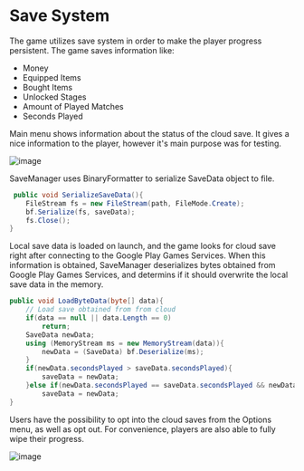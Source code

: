 # Save System
The game utilizes save system in order to make the player progress persistent. The game saves information like:
- Money
- Equipped Items
- Bought Items
- Unlocked Stages
- Amount of Played Matches
- Seconds Played

Main menu shows information about the status of the cloud save. It gives a nice information to the player, however it's main purpose was for testing.

![image](https://user-images.githubusercontent.com/42221923/144412557-9ad34efb-eeb3-4ec7-a374-004da16c9326.png)

SaveManager uses BinaryFormatter to serialize SaveData object to file.
```c#
 public void SerializeSaveData(){
    FileStream fs = new FileStream(path, FileMode.Create);
    bf.Serialize(fs, saveData);
    fs.Close();
}
```

Local save data is loaded on launch, and the game looks for cloud save right after connecting to the Google Play Games Services. When this information is obtained, SaveManager deserializes bytes obtained from Google Play Games Services, and determins if it should overwrite the local save data in the memory.

```c#
public void LoadByteData(byte[] data){
    // Load save obtained from from cloud
    if(data == null || data.Length == 0)
        return;
    SaveData newData;
    using (MemoryStream ms = new MemoryStream(data)){
        newData = (SaveData) bf.Deserialize(ms);
    }
    if(newData.secondsPlayed > saveData.secondsPlayed){
        saveData = newData;
    }else if(newData.secondsPlayed == saveData.secondsPlayed && newData.money > saveData.money)
        saveData = newData;
}
```

Users have the possibility to opt into the cloud saves from the Options menu, as well as opt out. For convenience, players are also able to fully wipe their progress.

![image](https://user-images.githubusercontent.com/42221923/144413961-330848c7-2ce4-408b-937e-58ed722d4868.png)
